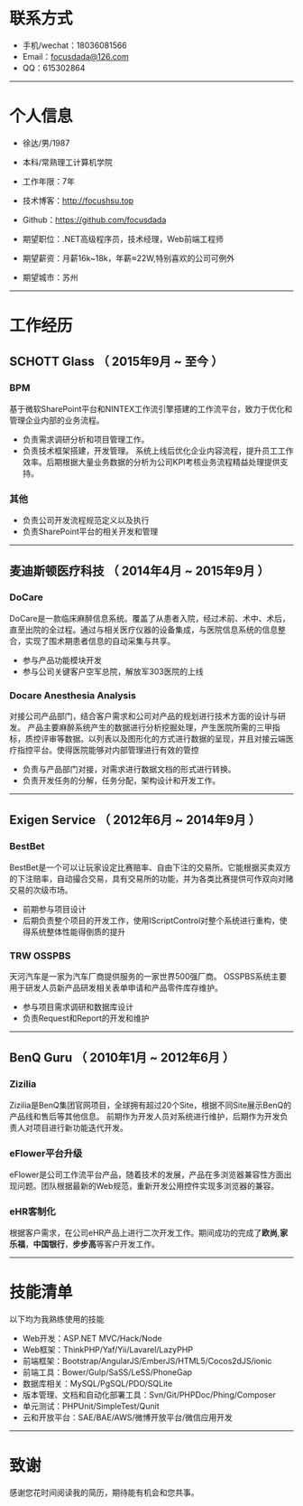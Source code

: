 # 联系方式

- 手机/wechat：18036081566 
- Email：focusdada@126.com 
- QQ：615302864

---

# 个人信息

 - 徐达/男/1987 
 - 本科/常熟理工计算机学院 
 - 工作年限：7年
 - 技术博客：http://focushsu.top
 - Github：https://github.com/focusdada

 - 期望职位：.NET高级程序员，技术经理，Web前端工程师
 - 期望薪资：月薪16k~18k，年薪≈22W,特别喜欢的公司可例外
 - 期望城市：苏州

---

 # 工作经历

## SCHOTT Glass （ 2015年9月 ~ 至今 ）

### BPM 

基于微软SharePoint平台和NINTEX工作流引擎搭建的工作流平台，致力于优化和管理企业内部的业务流程。
* 负责需求调研分析和项目管理工作。
* 负责技术框架搭建，开发管理。
系统上线后优化企业内容流程，提升员工工作效率。后期根据大量业务数据的分析为公司KPI考核业务流程精益处理提供支持。

### 其他

* 负责公司开发流程规范定义以及执行
* 负责SharePoint平台的相关开发和管理

---
 
## 麦迪斯顿医疗科技 （ 2014年4月 ~ 2015年9月 ）

### DoCare

DoCare是一款临床麻醉信息系统。覆盖了从患者入院，经过术前、术中、术后，直至出院的全过程。通过与相关医疗仪器的设备集成，与医院信息系统的信息整合，实现了围术期患者信息的自动采集与共享。
* 参与产品功能模块开发
* 参与公司关键客户空军总院，解放军303医院的上线


### Docare Anesthesia Analysis

对接公司产品部门，结合客户需求和公司对产品的规划进行技术方面的设计与研发。
产品主要麻醉系统产生的数据进行分析挖掘处理，产生医院所需的三甲指标，质控评审等数据。以列表以及图形化的方式进行数据的呈现，并且对接云端医疗指控平台。使得医院能够对内部管理进行有效的管控
* 负责与产品部门对接，对需求进行数据文档的形式进行转换。
* 负责开发任务的分解，任务分配，架构设计和开发工作。

---

## Exigen Service （ 2012年6月 ~ 2014年9月 ）

### BestBet

BestBet是一个可以让玩家设定比赛赔率、自由下注的交易所。它能根据买卖双方的下注赔率，自动撮合交易，具有交易所的功能，并为各类比赛提供可作双向对赌交易的次级市场。
* 前期参与项目设计
* 后期负责整个项目的开发工作，使用IScriptControl对整个系统进行重构，使得系统整体性能得倒质的提升


### TRW OSSPBS

天河汽车是一家为汽车厂商提供服务的一家世界500强厂商。
OSSPBS系统主要用于研发人员新产品研发相关表单申请和产品零件库存维护。
* 参与项目需求调研和数据库设计
* 负责Request和Report的开发和维护

---

## BenQ Guru （ 2010年1月 ~ 2012年6月 ）

### Zizilia

Zizilia是BenQ集团官网项目，全球拥有超过20个Site，根据不同Site展示BenQ的产品线和售后等其他信息。
前期作为开发人员对系统进行维护，后期作为开发负责人对项目进行新功能迭代开发。

### eFlower平台升级

eFlower是公司工作流平台产品，随着技术的发展，产品在多浏览器兼容性方面出现问题。团队根据最新的Web规范，重新开发公用控件实现多浏览器的兼容。

### eHR客制化

根据客户需求，在公司eHR产品上进行二次开发工作。期间成功的完成了**欧尚**,**家乐福**，**中国银行**，**步步高**等客户开发工作。

---

# 技能清单

以下均为我熟练使用的技能

- Web开发：ASP.NET MVC/Hack/Node
- Web框架：ThinkPHP/Yaf/Yii/Lavarel/LazyPHP
- 前端框架：Bootstrap/AngularJS/EmberJS/HTML5/Cocos2dJS/ionic
- 前端工具：Bower/Gulp/SaSS/LeSS/PhoneGap
- 数据库相关：MySQL/PgSQL/PDO/SQLite
- 版本管理、文档和自动化部署工具：Svn/Git/PHPDoc/Phing/Composer
- 单元测试：PHPUnit/SimpleTest/Qunit
- 云和开放平台：SAE/BAE/AWS/微博开放平台/微信应用开发

---

# 致谢
感谢您花时间阅读我的简历，期待能有机会和您共事。